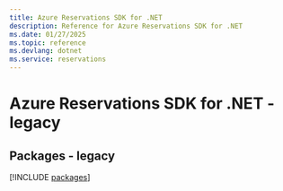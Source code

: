 ```yaml
---
title: Azure Reservations SDK for .NET
description: Reference for Azure Reservations SDK for .NET
ms.date: 01/27/2025
ms.topic: reference
ms.devlang: dotnet
ms.service: reservations
---
```

# Azure Reservations SDK for .NET - legacy
## Packages - legacy
[!INCLUDE [packages](reservations-index.md)]